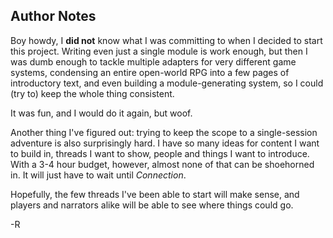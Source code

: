 ## Author Notes

Boy howdy, I **did not** know what I was committing to when I decided to start this project.
Writing even just a single module is work enough, but then I was dumb enough to tackle multiple adapters for very different game systems, condensing an entire open-world RPG into a few pages of introductory text, and even building a module-generating system, so I could (try to) keep the whole thing consistent.

It was fun, and I would do it again, but woof.

Another thing I've figured out: trying to keep the scope to a single-session adventure is also surprisingly hard.
I have so many ideas for content I want to build in, threads I want to show, people and things I want to introduce.
With a 3-4 hour budget, however, almost none of that can be shoehorned in.
It will just have to wait until _Connection_.

Hopefully, the few threads I've been able to start will make sense, and players and narrators alike will be able to see where things could go.

<p class="align-right signature avoid-break-before">-R</p>

